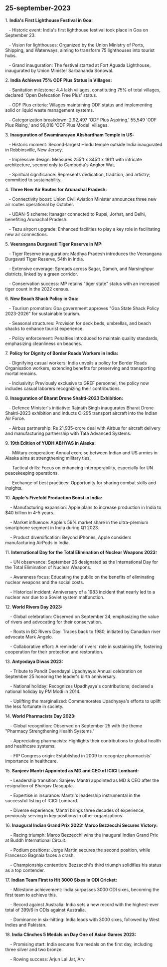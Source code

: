 ## 25-september-2023

1\. **India's First Lighthouse Festival in Goa:**

   - Historic event: India's first lighthouse festival took place in Goa on September 23.

   - Vision for lighthouses: Organized by the Union Ministry of Ports, Shipping, and Waterways, aiming to transform 75 lighthouses into tourist hubs.

   - Grand inauguration: The festival started at Fort Aguada Lighthouse, inaugurated by Union Minister Sarbananda Sonowal.

2\. **India Achieves 75% ODF Plus Status in Villages:**

   - Sanitation milestone: 4.4 lakh villages, constituting 75% of total villages, declared 'Open Defecation Free Plus' status.

   - ODF Plus criteria: Villages maintaining ODF status and implementing solid or liquid waste management systems.

   - Categorization breakdown: 2,92,497 'ODF Plus Aspiring,' 55,549 'ODF Plus Rising,' and 96,018 'ODF Plus Model' villages.

3\. **Inauguration of Swaminarayan Akshardham Temple in US:**

   - Historic moment: Second-largest Hindu temple outside India inaugurated in Robbinsville, New Jersey.

   - Impressive design: Measures 255ft x 345ft x 191ft with intricate architecture, second only to Cambodia's Angkor Wat.

   - Spiritual significance: Represents dedication, tradition, and artistry; committed to sustainability.

4\. **Three New Air Routes for Arunachal Pradesh:**

   - Connectivity boost: Union Civil Aviation Minister announces three new air routes operational by October.

   - UDAN-5 scheme: Itanagar connected to Rupsi, Jorhat, and Delhi, benefiting Arunachal Pradesh.

   - Tezu airport upgrade: Enhanced facilities to play a key role in facilitating new air connections.

5\. **Veerangana Durgavati Tiger Reserve in MP:**

   - Tiger Reserve inauguration: Madhya Pradesh introduces the Veerangana Durgavati Tiger Reserve, 54th in India.

   - Extensive coverage: Spreads across Sagar, Damoh, and Narsinghpur districts, linked by a green corridor.

   - Conservation success: MP retains "tiger state" status with an increased tiger count in the 2022 census.

6\. **New Beach Shack Policy in Goa:**

   - Tourism promotion: Goa government approves "Goa State Shack Policy 2023-2026" for sustainable tourism.

   - Seasonal structures: Provision for deck beds, umbrellas, and beach shacks to enhance tourist experience.

   - Policy enforcement: Penalties introduced to maintain quality standards, emphasizing cleanliness on beaches.

7\. **Policy for Dignity of Border Roads Workers in India:**

   - Dignifying casual workers: India unveils a policy for Border Roads Organisation workers, extending benefits for preserving and transporting mortal remains.

   - Inclusivity: Previously exclusive to GREF personnel, the policy now includes casual laborers recognizing their contributions.

8\. **Inauguration of Bharat Drone Shakti-2023 Exhibition:**

   - Defence Minister's initiative: Rajnath Singh inaugurates Bharat Drone Shakti-2023 exhibition and inducts C-295 transport aircraft into the Indian Air Force.

   - Airbus partnership: Rs 21,935-crore deal with Airbus for aircraft delivery and manufacturing partnership with Tata Advanced Systems.

9\. **19th Edition of YUDH ABHYAS in Alaska:**

   - Military cooperation: Annual exercise between Indian and US armies in Alaska aims at strengthening military ties.

   - Tactical drills: Focus on enhancing interoperability, especially for UN peacekeeping operations.

   - Exchange of best practices: Opportunity for sharing combat skills and insights.

10\. **Apple's Fivefold Production Boost in India:**

    - Manufacturing expansion: Apple plans to increase production in India to $40 billion in 4-5 years.

    - Market influence: Apple's 59% market share in the ultra-premium smartphone segment in India during Q1 2023.

    - Product diversification: Beyond iPhones, Apple considers manufacturing AirPods in India.

11\. **International Day for the Total Elimination of Nuclear Weapons 2023:**

    - UN observance: September 26 designated as the International Day for the Total Elimination of Nuclear Weapons.

    - Awareness focus: Educating the public on the benefits of eliminating nuclear weapons and the social costs.

    - Historical incident: Anniversary of a 1983 incident that nearly led to a nuclear war due to a Soviet system malfunction.

12\. **World Rivers Day 2023:**

    - Global celebration: Observed on September 24, emphasizing the value of rivers and advocating for their conservation.

    - Roots in BC Rivers Day: Traces back to 1980, initiated by Canadian river advocate Mark Angelo.

    - Collaborative effort: A reminder of rivers' role in sustaining life, fostering cooperation for their protection and restoration.

13\. **Antyodaya Diwas 2023:**

    - Tribute to Pandit Deendayal Upadhyaya: Annual celebration on September 25 honoring the leader's birth anniversary.

    - National holiday: Recognizes Upadhyaya's contributions; declared a national holiday by PM Modi in 2014.

    - Uplifting the marginalized: Commemorates Upadhyaya's efforts to uplift the less fortunate in society.

14\. **World Pharmacists Day 2023:**

    - Global recognition: Observed on September 25 with the theme "Pharmacy Strengthening Health Systems."

    - Appreciating pharmacists: Highlights their contributions to global health and healthcare systems.

    - FIP Congress origin: Established in 2009 to recognize pharmacists' importance in healthcare.

15\. **Sanjeev Mantri Appointed as MD and CEO of ICICI Lombard:**

    - Leadership transition: Sanjeev Mantri appointed as MD & CEO after the resignation of Bhargav Dasgupta.

    - Expertise in insurance: Mantri's leadership instrumental in the successful listing of ICICI Lombard.

    - Diverse experience: Mantri brings three decades of experience, previously serving in key positions in other organizations.

16\. **Inaugural Indian Grand Prix 2023: Marco Bezzecchi Secures Victory:**

    - Racing triumph: Marco Bezzecchi wins the inaugural Indian Grand Prix at Buddh International Circuit.

    - Podium positions: Jorge Martin secures the second position, while Francesco Bagnaia faces a crash.

    - Championship contention: Bezzecchi's third triumph solidifies his status as a top contender.

17\. **Indian Team First to Hit 3000 Sixes in ODI Cricket:**

    - Milestone achievement: India surpasses 3000 ODI sixes, becoming the first team to achieve this.

    - Record against Australia: India sets a new record with the highest-ever total of 399/6 in ODIs against Australia.

    - Dominance in six-hitting: India leads with 3000 sixes, followed by West Indies and Pakistan.

18\. **India Clinches 5 Medals on Day One of Asian Games 2023:**

    - Promising start: India secures five medals on the first day, including three silver and two bronze.

    - Rowing success: Arjun Lal Jat, Arv
